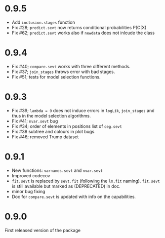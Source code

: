 # 0.9.5

* Add `inclusion.stages` function
* Fix #28; `predict.sevt` now returns conditional probabilities P(C|X)
* Fix #62; `predict.sevt` works also if `newdata` does not inlcude the class

# 0.9.4

* Fix #40; `compare.sevt` works with three different methods.
* Fix #37; `join_stages` throws error with bad stages.
* Fix #51; tests for model selection functions.

# 0.9.3 

* Fix #39; `lambda = 0` does not induce errors in `logLik`, `join_stages` and thus in the model selection algorithms.  
* Fix #41;  `nvar.sevt` bug 
* Fix #34; order of elements in positions list of `ceg.sevt`
* Fix #38  subtree and colours in plot bugs 
* Fix #46; removed Trump dataset

# 0.9.1

* New functions: `varnames.sevt` and `nvar.sevt` 
* Improved codecov 
* `fit.sevt` is replaced by `sevt.fit` (following the `lm.fit` naming). 
  `fit.sevt` is still available but marked as (DEPRECATED) in doc.
* minor bug fixing
* Doc for `compare.sevt` is updated with info on the capabilities.
   

# 0.9.0 

First released version of the package